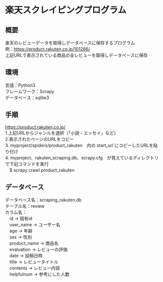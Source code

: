 # 楽天スクレイピングプログラム

## 概要
楽天のレビューデータを取得しデータベースに保存するプログラム  
例：https://product.rakuten.co.jp/101266/  
上記URLで表示されている商品の全レビューを取得しデータベースに保存

## 環境
言語：Python3  
フレームワーク：Scrapy  
データベース：sqlite3  

## 手順
https://product.rakuten.co.jp/  
1.上記URLからジャンルを選択（「小説・エッセイ」など）  
2.表示されたページのURLをコピー  
3. myproject/spiders/product_rakuten　内の start_url にコピーしたURLを貼り付け  
4. myproject、rakuten_scraping.db、scrapy.cfg　が見えているディレクトリで下記コマンドを実行  
　$ scrapy crawl product_rakuten  

## データベース
データベース名：scraping_rakuten.db  
テーブル名：review  
カラム名：  
　id → 固有id  
　user_name → ユーザー名  
　age → 年齢  
　sex → 性別  
　product_name → 商品名  
　evaluation → レビューの評価  
　date → 投稿日時  
　title → レビュータイトル  
　contents → レビュー内容  
　helpfulnum → 参考にした人数  
